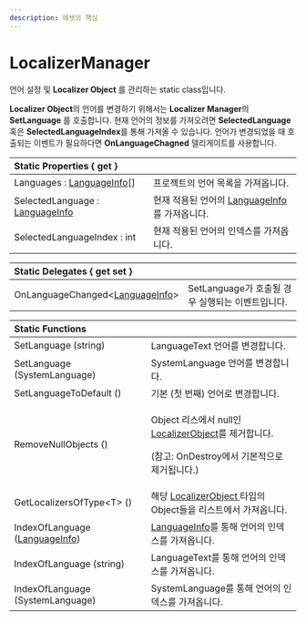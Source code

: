 ```yaml
---
description: 에셋의 핵심
---
```


# LocalizerManager

언어 설정 및 **Localizer Object** 를 관리하는 static class입니다.

**Localizer Object**의 언어를 변경하기 위해서는 **Localizer Manager**의 **SetLanguage** 를 호출합니다. 현재 언어의 정보를 가져오려면 **SelectedLanguage** 혹은 **SelectedLanguageIndex**를 통해 가져올 수 있습니다. 언어가 변경되었을 때 호출되는 이벤트가 필요하다면 **OnLanguageChagned** 델리게이트를 사용합니다.

| Static Properties { get } |  |
| :--- | :--- |
| Languages : [LanguageInfo](languageinfo.md)\[\] | 프로젝트의 언어 목록을 가져옵니다. |
| SelectedLanguage : [LanguageInfo](languageinfo.md) | 현재 적용된 언어의 [LanguageInfo](languageinfo.md)를 가져옵니다. |
| SelectedLanguageIndex : int | 현재 적용된 언어의 인덱스를 가져옵니다. |

| Static Delegates { get set } |  |
| :--- | :--- |
| OnLanguageChanged&lt;[LanguageInfo](languageinfo.md)&gt; | SetLanguage가 호출될 경우 실행되는 이벤트입니다. |

<table>
  <thead>
    <tr>
      <th style="text-align:left">Static Functions</th>
      <th style="text-align:left"></th>
    </tr>
  </thead>
  <tbody>
    <tr>
      <td style="text-align:left">SetLanguage (string)</td>
      <td style="text-align:left">LanguageText &#xC5B8;&#xC5B4;&#xB97C; &#xBCC0;&#xACBD;&#xD569;&#xB2C8;&#xB2E4;.</td>
    </tr>
    <tr>
      <td style="text-align:left">SetLanguage (SystemLanguage)</td>
      <td style="text-align:left">SystemLanguage &#xC5B8;&#xC5B4;&#xB97C; &#xBCC0;&#xACBD;&#xD569;&#xB2C8;&#xB2E4;.</td>
    </tr>
    <tr>
      <td style="text-align:left">SetLanguageToDefault ()</td>
      <td style="text-align:left">&#xAE30;&#xBCF8; (&#xCCAB; &#xBC88;&#xC9F8;) &#xC5B8;&#xC5B4;&#xB85C;
        &#xBCC0;&#xACBD;&#xD569;&#xB2C8;&#xB2E4;.</td>
    </tr>
    <tr>
      <td style="text-align:left">RemoveNullObjects ()</td>
      <td style="text-align:left">
        <p>Object &#xB9AC;&#xC2A4;&#xC5D0;&#xC11C; null&#xC778; <a href="../localizer-object/">LocalizerObject</a>&#xB97C;
          &#xC81C;&#xAC70;&#xD569;&#xB2C8;&#xB2E4;.</p>
        <p>(&#xCC38;&#xACE0;: OnDestroy&#xC5D0;&#xC11C; &#xAE30;&#xBCF8;&#xC801;&#xC73C;&#xB85C;
          &#xC81C;&#xAC70;&#xB429;&#xB2C8;&#xB2E4;.)</p>
      </td>
    </tr>
    <tr>
      <td style="text-align:left">GetLocalizersOfType&lt;T&gt; ()</td>
      <td style="text-align:left">&#xD574;&#xB2F9; <a href="../localizer-object/">LocalizerObject </a>&#xD0C0;&#xC785;&#xC758;
        Object&#xB4E4;&#xC744; &#xB9AC;&#xC2A4;&#xD2B8;&#xC5D0;&#xC11C; &#xAC00;&#xC838;&#xC635;&#xB2C8;&#xB2E4;.</td>
    </tr>
    <tr>
      <td style="text-align:left">IndexOfLanguage (<a href="languageinfo.md">LanguageInfo</a>)</td>
      <td style="text-align:left"><a href="languageinfo.md">LanguageInfo</a>&#xB97C; &#xD1B5;&#xD574; &#xC5B8;&#xC5B4;&#xC758;
        &#xC778;&#xB371;&#xC2A4;&#xB97C; &#xAC00;&#xC838;&#xC635;&#xB2C8;&#xB2E4;.</td>
    </tr>
    <tr>
      <td style="text-align:left">IndexOfLanguage (string)</td>
      <td style="text-align:left">LanguageText&#xB97C; &#xD1B5;&#xD574; &#xC5B8;&#xC5B4;&#xC758; &#xC778;&#xB371;&#xC2A4;&#xB97C;
        &#xAC00;&#xC838;&#xC635;&#xB2C8;&#xB2E4;.</td>
    </tr>
    <tr>
      <td style="text-align:left">IndexOfLanguage (SystemLanguage)</td>
      <td style="text-align:left">SystemLanguage&#xB97C; &#xD1B5;&#xD574; &#xC5B8;&#xC5B4;&#xC758; &#xC778;&#xB371;&#xC2A4;&#xB97C;
        &#xAC00;&#xC838;&#xC635;&#xB2C8;&#xB2E4;.</td>
    </tr>
  </tbody>
</table>



